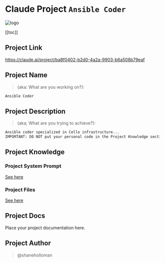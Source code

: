 # Claude Project `Ansible Coder`

![logo](claude.svg)

[[toc]]

## Project Link

<https://claude.ai/project/ba8f0402-b2d0-4a2a-9903-b6a508b79eaf>

## Project Name

>(aka: What are you working on?):

```txt
Ansible Coder
```

## Project Description

>(aka; What are you trying to achieve?):

```txt
Ansible coder specialized in Cello infrastructure...
IMPORTANT: DO NOT put your personal code in the Project Knowledge section as it will pollute outcome for other users! If you need to do this, make a personal copy of the project for yourself
```

## Project Knowledge

### Project System Prompt

[See here](./project-knowledge/system-prompt.md)

### Project Files

[See here](./project-knowledge/files/)

## Project Docs

Place your project documentation here.

## Project Author

> @shaneholloman

